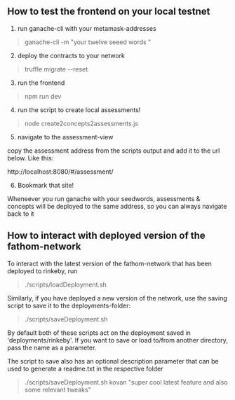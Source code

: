 ## How to test the frontend on your local testnet

1. run ganache-cli with your metamask-addresses

> ganache-cli -m "your twelve seeed words "

2. deploy the contracts to your network

> truffle migrate --reset

3. run the frontend

> npm run dev

4. run the script to create local assessments!

> node create2concepts2assessments.js 

5. navigate to the assessment-view

copy the assessment address from the scripts output and add it to the url below.
Like this:

http://localhost:8080/#/assessment/<assessmentAddress>

6. Bookmark that site!

Wheneever you run ganache with your seedwords, assessments & concepts will be
deployed to the same address, so you can always navigate back to it 


## How to interact with deployed version of the fathom-network

To interact with the latest version of the fathom-network that has been deployed
to rinkeby, run

> ./scripts/loadDeployment.sh


Similarly, if you have deployed a new version of the network, use the saving script to save it to the deployments-folder:

> ./scripts/saveDeployment.sh

By default both of these scripts act on the deployment saved in
'deployments/rinkeby'. If you want to save or load to/from another directory,
pass the name as a parameter.

The script to save also has an optional description parameter that can be used
to generate a readme.txt in the respective folder

> ./scripts/saveDeployment.sh kovan "super cool latest feature and also some relevant tweaks"
